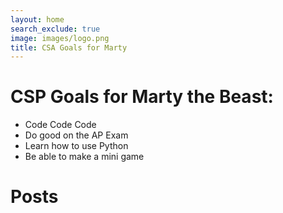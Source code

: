 ```yaml
---
layout: home
search_exclude: true
image: images/logo.png
title: CSA Goals for Marty
---
```

# CSP Goals for Marty the Beast:
- Code Code Code
- Do good on the AP Exam
- Learn how to use Python
- Be able to make a mini game
# Posts
